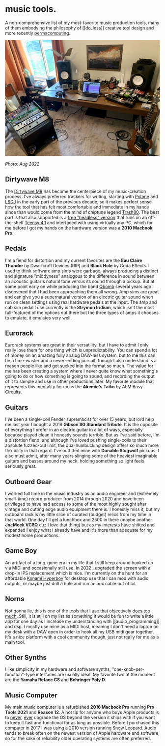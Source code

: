 # music tools.

A non-comprehensive list of my most-favorite music production tools, many of them embodying the philosophy of [[do_less]] creative tool design and more recently [permacomputing](https://wiki.xxiivv.com/site/permacomputing.html).

![Studio Aug 18 2022, 6 15 53 PM](../media/Studio%20Aug%2018%202022,%206%2015%2053%20PM.jpg)

*Photo: Aug 2022*

## Dirtywave M8

The [Dirtywave M8](https://dirtywave.com/) has become the centerpiece of my music-creation process. I've always preferred trackers for writing, starting with [Pxtone](https://en.wikipedia.org/wiki/PxTone) and [LSDJ](https://www.littlesounddj.com/lsd/index.php) in the early part of the previous decade, so it makes perfect sense how the tool that has felt most comfortable and immediate in my hands since than would come from the mind of chiptune legend [Trash80](https://en.wikipedia.org/wiki/Trash80). The best part is that also supported is a [free "headless" version](https://github.com/Dirtywave/M8HeadlessFirmware) that runs on an off-the-shelf [Teensy 4.1](https://www.pjrc.com/store/teensy41.html) and interfaced with using virtually any PC, which for me before I got my hands on the hardware version was a **2010 Macbook Pro**.

## Pedals

I'm a fiend for distortion and my current favorites are the **Eau Claire Thunder** by Dwarfcraft Devices (RIP) and **Black Hole** by Coda Effects. I used to think software amp sims were garbage, always producing a distinct and signature "middyness" analogous to the difference in sound between an acoustic guitar's natural tone versus its sound through a pickup. But at some point early on while producing the band [Qbomb](https://www.qbomb.band/) several years ago I discovered that I had been approaching them all wrong. Amp sims are great and can give you a supernatural version of an electric guitar sound when run on clean settings using real hardware pedals at the input. The amp and cab sim pedal I use currently is the **Strymon Iridium**, which isn't the most full-featured of the options out there but the three types of amps it chooses to emulate, it emulates very well.

## Eurorack

Eurorack systems are great in their versatility, but I have to admit I only really love them for one thing which is unpredictability. You can spend a lot of money on an amazing fully analog DAW-less system, but to me this can be a time-waster and a never-ending pursuit, though I also understand is a reason people like and get sucked into the format so much. The value for me has been creating a system where I never quite know what something's going to do or how something is going to sound, and recording the output of it to sample and use in other productions later. My favorite module that represents this mentality for me is the **Akemie's Taiko** by ALM Busy Circuits.

## Guitars

I've been a single-coil Fender supremacist for over 15 years, but lord help me last year I bought a 2019 **Gibson SG Standard Tribute**. It is the opposite of everything I prefer in an electric guitar in a lot of ways, especially because played clean it honestly sounds terrible. But as I've said before, I'm a distortion fiend, and although I've loved pushing single-coils to their absolute fuzzed-out limit, the dual humbucking design offers so much more flexibility in that regard. I've outfitted mine with **Dunable Slugwolf** pickups. I also must admit, after many years slinging some of the heaviest imaginable guitars and basses around my neck, holding something so light feels seriously great.

## Outboard Gear

I worked full time in the music industry as an audio engineer and (extremely small-time) record producer from 2014 through 2020 and have been privileged to have had access to some of the most highly sought after vintage and cutting edge audio equipment there is. I honestly miss it, but my outboard rack is my little slice of curated (budget) relics from my time in that world. One day I'll get a lunchbox and 2500 in there (maybe another **JoeMeek VC6Q** cuz I love that thing) but as my interests have shifted and expanded I enjoy what I already have and it's more than adequate for my modest home productions.

## Game Boy

An artifact of a long-gone era in my life that I still keep around hooked up via MIDI and occasionally still use. In 2022 I upgraded the screen with a drop-in IPS replacement which is nice. I'm currently on the hunt for an affordable [Konami Hyperboy](https://www.nintendolife.com/news/2019/04/feature_the_konami_hyperboy_is_a_dumb_but_loveable_throwback_to_a_bygone_era) for desktop use that I can mod with audio outputs, or maybe just drill a hole and run an aux cable out of lol.

## Norns

Not gonna lie, this is one of the tools that I use that objectively [does too much](https://wiki.plungepool.dev/site/do_less.html). Still, it is still on my list as something it would be fun to write a little app for one day as I increase my understanding with [[audio_programming]] and dsp. I mostly use mine as a MIDI host, meaning I don't need a laptop on my desk with a DAW open in order to hook all my USB midi gear together. It's a nice platform with a cool community though, just not really for me as a main tool.

## Other Synths

I like simplicity in my hardware and software synths, "one-knob-per-function"-type interfaces are usually ideal. My favorite two at the moment are the **Yamaha Reface CS** and **Behringer Poly D**.

## Music Computer

My main music computer is a refurbished **2016 Macbook Pro** running **Pro Tools 2021** and **Reason 12**. A hot tip for anyone who buys Apple products is to <u>never</u>, <u>ever</u> upgrade the OS beyond the version it ships with if you want to keep it fast and functional for as long as possible. Before I purchased this computer in 2017 I was using a 2010 version running Snow Leopard. Audio tends to break often on the newest version of Apple hardware and software, so for the sake of reliability older operating systems are often preferred.